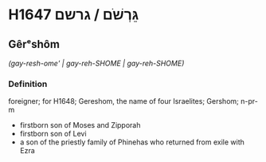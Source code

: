 # H1647 גֵּרְשֹׁם / גרשם

## Gêrᵉshôm

_(gay-resh-ome' | ɡay-reh-SHOME | ɡay-reh-SHOME)_

### Definition

foreigner; for H1648; Gereshom, the name of four Israelites; Gershom; n-pr-m

- firstborn son of Moses and Zipporah
- firstborn son of Levi
- a son of the priestly family of Phinehas who returned from exile with Ezra
